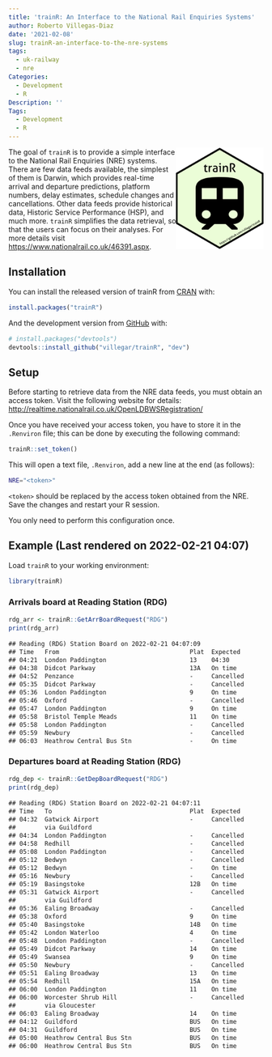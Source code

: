 ```yaml
---
title: 'trainR: An Interface to the National Rail Enquiries Systems'
author: Roberto Villegas-Diaz
date: '2021-02-08'
slug: trainR-an-interface-to-the-nre-systems
tags:
  - uk-railway
  - nre
Categories:
  - Development
  - R
Description: ''
Tags:
  - Development
  - R
---
```


<img src="https://raw.githubusercontent.com/villegar/trainR/main/inst/images/logo.png" alt="logo" align="right" height=200px/>

The goal of `trainR` is to provide a simple interface to the 
National Rail Enquiries (NRE) systems. There are few data feeds 
available, the simplest of them is Darwin, which provides real-time 
arrival and departure predictions, platform numbers, delay estimates, 
schedule changes and cancellations. Other data feeds provide historical 
data, Historic Service Performance (HSP), and much more. `trainR` 
simplifies the data retrieval, so that the users can focus on their 
analyses. For more details visit 
https://www.nationalrail.co.uk/46391.aspx.

## Installation

You can install the released version of trainR from [CRAN](https://CRAN.R-project.org) with:

``` r
install.packages("trainR")
```

And the development version from [GitHub](https://github.com/) with:

``` r
# install.packages("devtools")
devtools::install_github("villegar/trainR", "dev")
```

## Setup
Before starting to retrieve data from the NRE data feeds, you must obtain an access token. 
Visit the following website for details: http://realtime.nationalrail.co.uk/OpenLDBWSRegistration/

Once you have received your access token, you have to store it in the `.Renviron` file; this can be 
done by executing the following command:


```r
trainR::set_token()
```

This will open a text file, `.Renviron`, add a new line at the end (as follows):

```bash
NRE="<token>"
```

`<token>` should be replaced by the access token obtained from the NRE. Save the changes and restart 
your R session.

You only need to perform this configuration once.

## Example (Last rendered on 2022-02-21 04:07)

Load `trainR` to your working environment:

```r
library(trainR)
```

### Arrivals board at Reading Station (RDG)


```r
rdg_arr <- trainR::GetArrBoardRequest("RDG")
print(rdg_arr)
```

```
## Reading (RDG) Station Board on 2022-02-21 04:07:09
## Time   From                                    Plat  Expected
## 04:21  London Paddington                       13    04:30
## 04:38  Didcot Parkway                          13A   On time
## 04:52  Penzance                                -     Cancelled
## 05:35  Didcot Parkway                          -     Cancelled
## 05:36  London Paddington                       9     On time
## 05:46  Oxford                                  -     Cancelled
## 05:47  London Paddington                       9     On time
## 05:58  Bristol Temple Meads                    11    On time
## 05:58  London Paddington                       -     Cancelled
## 05:59  Newbury                                 -     Cancelled
## 06:03  Heathrow Central Bus Stn                -     On time
```

### Departures board at Reading Station (RDG)


```r
rdg_dep <- trainR::GetDepBoardRequest("RDG")
print(rdg_dep)
```

```
## Reading (RDG) Station Board on 2022-02-21 04:07:11
## Time   To                                      Plat  Expected
## 04:32  Gatwick Airport                         -     Cancelled
##        via Guildford                           
## 04:34  London Paddington                       -     Cancelled
## 04:58  Redhill                                 -     Cancelled
## 05:08  London Paddington                       -     Cancelled
## 05:12  Bedwyn                                  -     Cancelled
## 05:12  Bedwyn                                  -     On time
## 05:16  Newbury                                 -     Cancelled
## 05:19  Basingstoke                             12B   On time
## 05:31  Gatwick Airport                         -     Cancelled
##        via Guildford                           
## 05:36  Ealing Broadway                         -     Cancelled
## 05:38  Oxford                                  9     On time
## 05:40  Basingstoke                             14B   On time
## 05:42  London Waterloo                         4     On time
## 05:48  London Paddington                       -     Cancelled
## 05:49  Didcot Parkway                          14    On time
## 05:49  Swansea                                 9     On time
## 05:50  Newbury                                 -     Cancelled
## 05:51  Ealing Broadway                         13    On time
## 05:54  Redhill                                 15A   On time
## 06:00  London Paddington                       11    On time
## 06:00  Worcester Shrub Hill                    -     Cancelled
##        via Gloucester                          
## 06:03  Ealing Broadway                         14    On time
## 04:12  Guildford                               BUS   On time
## 04:31  Guildford                               BUS   On time
## 05:00  Heathrow Central Bus Stn                BUS   On time
## 06:00  Heathrow Central Bus Stn                BUS   On time
```
